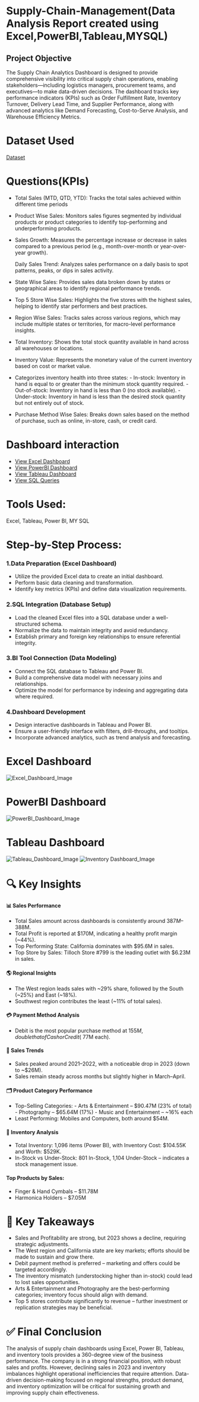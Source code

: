 # Supply-Chain-Management(Data Analysis Report created using Excel,PowerBI,Tableau,MYSQL)
## Project Objective
The Supply Chain Analytics Dashboard is designed to provide comprehensive visibility into critical supply chain operations, enabling stakeholders—including logistics managers, procurement teams, and executives—to make data-driven decisions. The dashboard tracks key performance indicators (KPIs) such as Order Fulfillment Rate, Inventory Turnover, Delivery Lead Time, and Supplier Performance, along with advanced analytics like Demand Forecasting, Cost-to-Serve Analysis, and Warehouse Efficiency Metrics.
# Dataset Used
[Dataset](https://github.com/sandhyacherukuri8/Supply-Chain-Management/tree/master/Dataset)
# Questions(KPIs)
- Total Sales (MTD, QTD, YTD): Tracks the total sales achieved within different time periods

- Product Wise Sales: Monitors sales figures segmented by individual products or product categories to identify top-performing and underperforming products.

- Sales Growth: Measures the percentage increase or decrease in sales compared to a previous period (e.g., month-over-month or year-over-year growth).

  Daily Sales Trend: Analyzes sales performance on a daily basis to spot patterns, peaks, or dips in sales activity.

- State Wise Sales: Provides sales data broken down by states or geographical areas to identify regional performance trends.

- Top 5 Store Wise Sales: Highlights the five stores with the highest sales, helping to identify star performers and best practices.

- Region Wise Sales: Tracks sales across various regions, which may include multiple states or territories, for macro-level performance insights.

- Total Inventory: Shows the total stock quantity available in hand across all warehouses or locations.

- Inventory Value: Represents the monetary value of the current inventory based on cost or market value.

- Categorizes inventory health into three states:
      - In-stock: Inventory in hand is equal to or greater than the minimum stock quantity required.
      - Out-of-stock: Inventory in hand is less than 0 (no stock available).
      - Under-stock: Inventory in hand is less than the desired stock quantity but not entirely out of stock.
      
- Purchase Method Wise Sales: Breaks down sales based on the method of purchase, such as online, in-store, cash, or credit card.
# Dashboard interaction
- [View Excel Dashboard](https://github.com/sandhyacherukuri8/Supply-Chain-Management/blob/master/Dashboard%20files/Excel%20Dashboard%20.xlsx)
- [View PowerBI Dashboard](https://github.com/sandhyacherukuri8/Supply-Chain-Management/blob/master/Dashboard%20files/PowerBI%20Dashboard.pbix)
- [View Tableau Dashboard](https://github.com/sandhyacherukuri8/Supply-Chain-Management/blob/master/Dashboard%20files/Tableau%20Dashboard%20.twbx)
- [View SQL Queries](https://github.com/sandhyacherukuri8/Supply-Chain-Management/blob/master/Dashboard%20files/SQL%20Queries.sql)
# Tools Used:
Excel, Tableau, Power BI, MY SQL

# Step-by-Step Process:
### 1.Data Preparation (Excel Dashboard)
- Utilize the provided Excel data to create an initial dashboard.
- Perform basic data cleaning and transformation.
- Identify key metrics (KPIs) and define data visualization requirements.
### 2.SQL Integration (Database Setup)
- Load the cleaned Excel files into a SQL database under a well-structured schema.
- Normalize the data to maintain integrity and avoid redundancy.
- Establish primary and foreign key relationships to ensure referential integrity.
### 3.BI Tool Connection (Data Modeling)
- Connect the SQL database to Tableau and Power BI.
- Build a comprehensive data model with necessary joins and relationships.
- Optimize the model for performance by indexing and aggregating data where required.
### 4.Dashboard Development
- Design interactive dashboards in Tableau and Power BI.
- Ensure a user-friendly interface with filters, drill-throughs, and tooltips.
- Incorporate advanced analytics, such as trend analysis and forecasting.

# Excel Dashboard
![Excel_Dashboard_Image](https://github.com/user-attachments/assets/69fd24e6-fc7f-4565-b751-1cd861b7dae8)
# PowerBI Dashboard
![PowerBI_Dashboard_Image](https://github.com/user-attachments/assets/420e0c67-6f09-4e54-a7cf-2d012e613d9f)
# Tableau Dashboard
![Tableau_Dashboard_Image](https://github.com/user-attachments/assets/4bcf89d0-ddb6-4ac3-8a75-9ecde48ba5b9)
![Inventory Dashboard_Image](https://github.com/user-attachments/assets/f8ed435e-9a21-4e95-b7d1-86621e6c4728)

# 🔍 Key Insights
#### 📊 Sales Performance
- Total Sales amount across dashboards is consistently around $387M–$388M.
- Total Profit is reported at $170M, indicating a healthy profit margin (~44%).
- Top Performing State: California dominates with $95.6M in sales.
- Top Store by Sales: Tilloch Store #799 is the leading outlet with $6.23M in sales.

#### 🌎 Regional Insights
- The West region leads sales with ~29% share, followed by the South (~25%) and East (~18%).
- Southwest region contributes the least (~11% of total sales).
#### 💳 Payment Method Analysis
- Debit is the most popular purchase method at $155M, double that of Cash or Credit (~$77M each).
#### 📅 Sales Trends
- Sales peaked around 2021–2022, with a noticeable drop in 2023 (down to ~$26M).
- Sales remain steady across months but slightly higher in March–April.
#### 🗂️ Product Category Performance
- Top-Selling Categories:
      - Arts & Entertainment – $90.47M (23% of total)
      - Photography – $65.64M (17%)
      - Music and Entertainment – ~16% each
- Least Performing: Mobiles and Computers, both around $54M.
#### 🏬 Inventory Analysis
- Total Inventory: 1,096 items (Power BI), with Inventory Cost: $104.55K and Worth: $529K.
- In-Stock vs Under-Stock: 801 In-Stock, 1,104 Under-Stock – indicates a stock management issue.
#### Top Products by Sales:
- Finger & Hand Cymbals – $11.78M
- Harmonica Holders – $7.05M

 # 📌 Key Takeaways
- Sales and Profitability are strong, but 2023 shows a decline, requiring strategic adjustments.
- The West region and California state are key markets; efforts should be made to sustain and grow there.
- Debit payment method is preferred – marketing and offers could be targeted accordingly.
- The inventory mismatch (understocking higher than in-stock) could lead to lost sales opportunities.
- Arts & Entertainment and Photography are the best-performing categories; inventory focus should align with demand.
- Top 5 stores contribute significantly to revenue – further investment or replication strategies may be beneficial.

# ✅ Final Conclusion
  The analysis of supply chain dashboards using Excel, Power BI, Tableau, and inventory tools provides a 360-degree view of the business performance. The company is in a strong financial position, with robust sales and profits. However, declining sales in 2023 and inventory imbalances highlight operational inefficiencies that require attention. Data-driven decision-making focused on regional strengths, product demand, and inventory optimization will be critical for sustaining growth and improving supply chain effectiveness.






